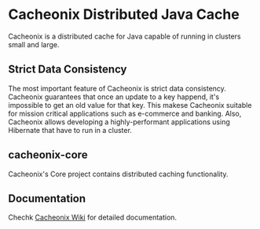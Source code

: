 # Cacheonix Distributed Java Cache

Cacheonix is a distributed cache for Java capable of running in clusters small and large.

## Strict Data Consistency

The most important feature of Cacheonix is strict data consistency. Cacheonix guarantees that once an update to a key happend, it's impossible to get an old value for that key. This makese Cacheonix suitable for mission critical applications such as e-commerce and banking. Also, Cacheonix allows developing a highly-performant applications using Hibernate that have to run in a cluster.   

## cacheonix-core

Cacheonix's Core project contains distributed caching functionality.

## Documentation 

Chechk [Cacheonix Wiki](http://wiki.cacheonix.org/display/CCHNX/Cacheonix+Knowledge+Base) for detailed documentation.
